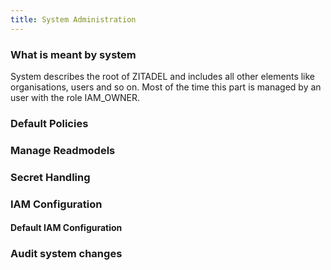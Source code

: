 ```yaml
---
title: System Administration
---
```


### What is meant by system

System describes the root of ZITADEL and includes all other elements like organisations, users and so on. Most of the time this part is managed by an user with the role IAM_OWNER.

### Default Policies

### Manage Readmodels

### Secret Handling

### IAM Configuration

#### Default IAM Configuration

### Audit system changes
